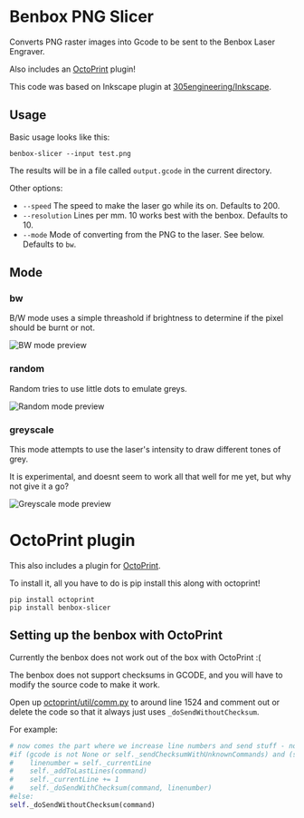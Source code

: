 Benbox PNG Slicer
=================

Converts PNG raster images into Gcode to be sent to the Benbox Laser Engraver.

Also includes an [OctoPrint](http://octoprint.org/) plugin!

This code was based on Inkscape plugin at [305engineering/Inkscape](https://github.com/305engineering/Inkscape).

Usage
-----

Basic usage looks like this:
```
benbox-slicer --input test.png
```

The results will be in a file called `output.gcode` in the current directory.

Other options:

 - `--speed` The speed to make the laser go while its on. Defaults to 200.
 - `--resolution` Lines per mm. 10 works best with the benbox. Defaults to 10.
 - `--mode` Mode of converting from the PNG to the laser. See below. Defaults to `bw`.

Mode
----

### bw

B/W mode uses a simple threashold if brightness to determine if the pixel should be burnt or not.

![BW mode preview](examples/preview-bw.png?raw=true)

### random

Random tries to use little dots to emulate greys.

![Random mode preview](examples/preview-random.png?raw=true)

### greyscale

This mode attempts to use the laser's intensity to draw different tones of grey.

It is experimental, and doesnt seem to work all that well for me yet, but why not give it a go?

![Greyscale mode preview](examples/preview-greyscale.png?raw=true)

OctoPrint plugin
================

This also includes a plugin for [OctoPrint](http://octoprint.org/).

To install it, all you have to do is pip install this along with octoprint!

```
pip install octoprint
pip install benbox-slicer
```

Setting up the benbox with OctoPrint
----------

Currently the benbox does not work out of the box with OctoPrint :(

The benbox does not support checksums in GCODE, and you will have to modify the source code to make it work.

Open up [octoprint/util/comm.py](https://github.com/foosel/OctoPrint/blob/e722c2f8adef5dce085205977a0e83331aba5837/src/octoprint/util/comm.py#L1524)
to around line 1524 and comment out or delete the code so that it always just uses `_doSendWithoutChecksum`.

For example:
```python
# now comes the part where we increase line numbers and send stuff - no turning back now
#if (gcode is not None or self._sendChecksumWithUnknownCommands) and (self.isPrinting() or self._alwaysSendChecksum):
#    linenumber = self._currentLine
#    self._addToLastLines(command)
#    self._currentLine += 1
#    self._doSendWithChecksum(command, linenumber)
#else:
self._doSendWithoutChecksum(command)
```
